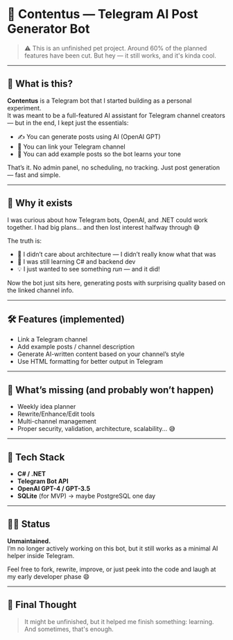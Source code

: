 # 📝 Contentus — Telegram AI Post Generator Bot

> ⚠️ This is an unfinished pet project. Around 60% of the planned features have been cut. But hey — it still works, and it's kinda cool.

---

## 🚧 What is this?

**Contentus** is a Telegram bot that I started building as a personal experiment.  
It was meant to be a full-featured AI assistant for Telegram channel creators — but in the end, I kept just the essentials:

- ✍️ You can generate posts using AI (OpenAI GPT)  
- 📌 You can link your Telegram channel  
- 🧾 You can add example posts so the bot learns your tone

That’s it. No admin panel, no scheduling, no tracking. Just post generation — fast and simple.

---

## 🧪 Why it exists

I was curious about how Telegram bots, OpenAI, and .NET could work together. I had big plans… and then lost interest halfway through 😅

The truth is:

- 🧱 I didn’t care about architecture — I didn’t really know what that was  
- 🧠 I was still learning C# and backend dev  
- 💡 I just wanted to see something *run* — and it did!

Now the bot just sits here, generating posts with surprising quality based on the linked channel info.

---

## 🛠 Features (implemented)

- Link a Telegram channel  
- Add example posts / channel description  
- Generate AI-written content based on your channel’s style  
- Use HTML formatting for better output in Telegram

---

## 🚫 What’s missing (and probably won’t happen)

- Weekly idea planner  
- Rewrite/Enhance/Edit tools  
- Multi-channel management  
- Proper security, validation, architecture, scalability... 😅

---

## 🧰 Tech Stack

- **C# / .NET**
- **Telegram Bot API**
- **OpenAI GPT-4 / GPT-3.5**
- **SQLite** (for MVP) → maybe PostgreSQL one day

---

## 🤷‍♂️ Status

**Unmaintained.**  
I’m no longer actively working on this bot, but it still works as a minimal AI helper inside Telegram.

Feel free to fork, rewrite, improve, or just peek into the code and laugh at my early developer phase 😄

---

## 💬 Final Thought

> It might be unfinished, but it helped me finish something: learning.  
> And sometimes, that's enough.

